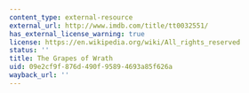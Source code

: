 ```yaml
---
content_type: external-resource
external_url: http://www.imdb.com/title/tt0032551/
has_external_license_warning: true
license: https://en.wikipedia.org/wiki/All_rights_reserved
status: ''
title: The Grapes of Wrath
uid: 09e2cf9f-876d-490f-9589-4693a85f626a
wayback_url: ''
---
```

